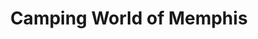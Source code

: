 ---
title: "Camping World of Memphis"
url: /olive-branch/camping-world-of-memphis/
shop: caravan
---